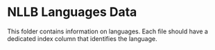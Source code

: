 # NLLB Languages Data

This folder contains information on languages. Each file should have a dedicated index column that identifies the language.

